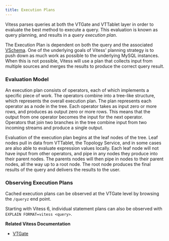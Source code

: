 ```yaml
---
title: Execution Plans
---
```


Vitess parses queries at both the VTGate and VTTablet layer in order to evaluate the best method to execute a query. This evaluation is known as query planning, and results in a _query execution plan_.

The Execution Plan is dependent on both the query and the associated [VSchema](../vschema). One of the underlying goals of Vitess' planning strategy is to push down as much work as possible to the underlying MySQL instances. When this is not possible, Vitess will use a plan that collects input from multiple sources and merges the results to produce the correct query result.

### Evaluation Model

An execution plan consists of operators, each of which implements a specific piece of work. The operators combine into a tree-like structure, which represents the overall execution plan. The plan represents each operator as a node in the tree. Each operator takes as input zero or more rows, and produces as output zero or more rows. This means that the output from one operator becomes the input for the next operator. Operators that join two branches in the tree combine input from two incoming streams and produce a single output.

Evaluation of the execution plan begins at the leaf nodes of the tree. Leaf nodes pull in data from VTTablet, the Topology Service, and in some cases are also able to evaluate expression values locally. Each leaf node will not have input from other operators, and pipe in any nodes they produce into their parent nodes. The parents nodes will then pipe in nodes to their parent nodes, all the way up to a root node. The root node produces the final results of the query and delivers the results to the user.

### Observing Execution Plans

Cached execution plans can be observed at the VTGate level by browsing the `/queryz` end point.

Starting with Vitess 6, individual statement plans can also be observed with `EXPLAIN FORMAT=vitess <query>`.

**Related Vitess Documentation**

* [VTGate](../vtgate)
